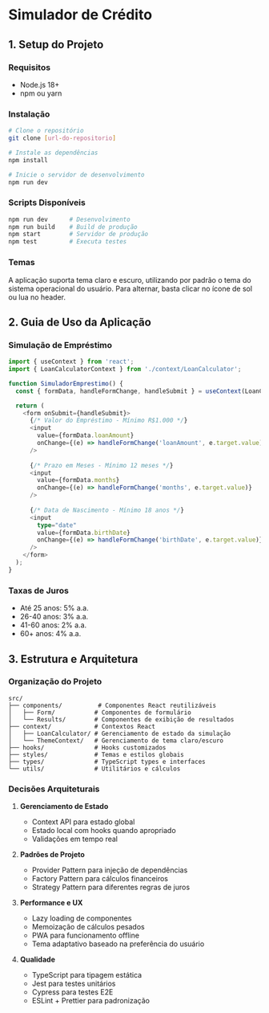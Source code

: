 # Simulador de Crédito

## 1. Setup do Projeto

### Requisitos
- Node.js 18+
- npm ou yarn

### Instalação
```bash
# Clone o repositório
git clone [url-do-repositorio]

# Instale as dependências
npm install

# Inicie o servidor de desenvolvimento
npm run dev
```

### Scripts Disponíveis
```bash
npm run dev      # Desenvolvimento
npm run build    # Build de produção
npm start        # Servidor de produção
npm test         # Executa testes
```

### Temas
A aplicação suporta tema claro e escuro, utilizando por padrão o tema do sistema operacional do usuário. Para alternar, basta clicar no ícone de sol ou lua no header.

## 2. Guia de Uso da Aplicação

### Simulação de Empréstimo
```typescript
import { useContext } from 'react';
import { LoanCalculatorContext } from './context/LoanCalculator';

function SimuladorEmprestimo() {
  const { formData, handleFormChange, handleSubmit } = useContext(LoanCalculatorContext);

  return (
    <form onSubmit={handleSubmit}>
      {/* Valor do Empréstimo - Mínimo R$1.000 */}
      <input
        value={formData.loanAmount}
        onChange={(e) => handleFormChange('loanAmount', e.target.value)}
      />
      
      {/* Prazo em Meses - Mínimo 12 meses */}
      <input
        value={formData.months}
        onChange={(e) => handleFormChange('months', e.target.value)}
      />
      
      {/* Data de Nascimento - Mínimo 18 anos */}
      <input
        type="date"
        value={formData.birthDate}
        onChange={(e) => handleFormChange('birthDate', e.target.value)}
      />
    </form>
  );
}
```

### Taxas de Juros
- Até 25 anos: 5% a.a.
- 26-40 anos: 3% a.a.
- 41-60 anos: 2% a.a.
- 60+ anos: 4% a.a.

## 3. Estrutura e Arquitetura

### Organização do Projeto
```
src/
├── components/          # Componentes React reutilizáveis
│   ├── Form/           # Componentes de formulário
│   └── Results/        # Componentes de exibição de resultados
├── context/            # Contextos React
│   ├── LoanCalculator/ # Gerenciamento de estado da simulação
│   └── ThemeContext/   # Gerenciamento de tema claro/escuro
├── hooks/              # Hooks customizados
├── styles/             # Temas e estilos globais
├── types/              # TypeScript types e interfaces
└── utils/              # Utilitários e cálculos
```

### Decisões Arquiteturais

1. **Gerenciamento de Estado**
   - Context API para estado global
   - Estado local com hooks quando apropriado
   - Validações em tempo real

2. **Padrões de Projeto**
   - Provider Pattern para injeção de dependências
   - Factory Pattern para cálculos financeiros
   - Strategy Pattern para diferentes regras de juros

3. **Performance e UX**
   - Lazy loading de componentes
   - Memoização de cálculos pesados
   - PWA para funcionamento offline
   - Tema adaptativo baseado na preferência do usuário

4. **Qualidade**
   - TypeScript para tipagem estática
   - Jest para testes unitários
   - Cypress para testes E2E
   - ESLint + Prettier para padronização